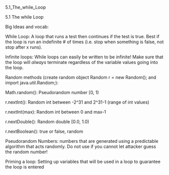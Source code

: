 5.1_The_while_Loop

5.1 The while Loop

Big Ideas and vocab:

While Loop: A loop that runs a test then continues if the test is true. Best if the loop is run an indefinite # of times (i.e. stop when something is false, not stop after x runs).

Infinite loops: While loops can easily be written to be infinite! Make sure that the loop will _always_ terminate regardless of the variable values going into the loop.

Random methods (create random object Random r = new Random(); and import java.util.Random;):

Math.random(): Pseudorandom number [0, 1)

r.nextInt(): Random int between -2^31 and 2^31-1 (range of int values)

r.nextInt(max): Random int between 0 and max-1

r.nextDouble(): Random double [0.0, 1.0)

r.nextBoolean(): true or false, random

Pseudorandom Numbers: numbers that are generated using a predictable algorithm that acts randomly. Do not use if you cannot let attacker guess the random number!

Priming a loop: Setting up variables that will be used in a loop to guarantee the loop is entered
